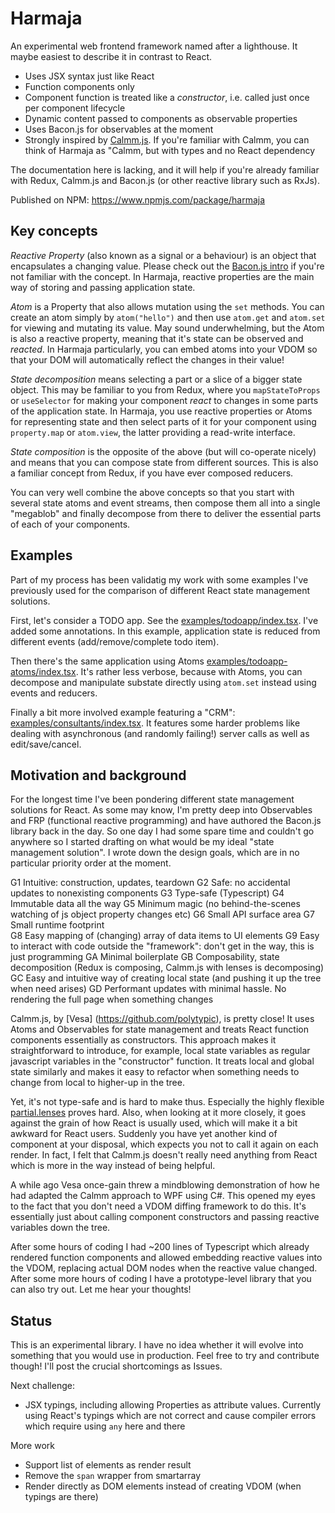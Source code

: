 # Harmaja

An experimental web frontend framework named after a lighthouse. It maybe easiest to describe it in contrast to React. 

- Uses JSX syntax just like React
- Function components only
- Component function is treated like a *constructor*, i.e. called just once per component lifecycle
- Dynamic content passed to components as observable properties
- Uses Bacon.js for observables at the moment
- Strongly inspired by [Calmm.js](https://github.com/calmm-js/documentation/blob/master/introduction-to-calmm.md). If you're familiar with Calmm, you can think of Harmaja as "Calmm, but with types and no React dependency

The documentation here is lacking, and it will help if you're already familiar with Redux, Calmm.js and Bacon.js (or other reactive library such as RxJs).

Published on NPM: https://www.npmjs.com/package/harmaja

## Key concepts

*Reactive Property* (also known as a signal or a behaviour) is an object that encapsulates a changing value. Please check out the [Bacon.js intro](https://baconjs.github.io/api3/index.html) if you're not familiar with the concept. In Harmaja, reactive properties are the main way of storing and passing application state.

*Atom* is a Property that also allows mutation using the `set` methods. You can create an atom simply by `atom("hello")` and then use `atom.get` and `atom.set` for viewing and mutating its value. May sound underwhelming, but the Atom is also a reactive property, meaning that it's state can be observed and *reacted*. In Harmaja particularly, you can embed atoms into your VDOM so that your DOM will automatically reflect the changes in their value!

*State decomposition* means selecting a part or a slice of a bigger state object. This may be familiar to you from Redux, where you `mapStateToProps` or `useSelector` for making your component *react* to changes in some parts of the application state. In Harmaja, you use reactive properties or Atoms for representing state and then select parts of it for your component using `property.map` or `atom.view`, the latter providing a read-write interface.

*State composition* is the opposite of the above (but will co-operate nicely) and means that you can compose state from different sources. This is also a familiar concept from Redux, if you have ever composed reducers. 

You can very well combine the above concepts so that you start with several state atoms and event streams, then compose them all into a single "megablob" and finally decompose from there to deliver the essential parts of each of your components.

## Examples

Part of my process has been validatig my work with some examples I've previously used for the comparison of different React state management solutions. 

First, let's consider a TODO app. See the [examples/todoapp/index.tsx](examples/todoapp/index.tsx). I've added some annotations. In this example, application state is reduced from different events (add/remove/complete todo item).

Then there's the same application using Atoms [examples/todoapp-atoms/index.tsx](examples/todoapp-atoms/index.tsx). It's rather less verbose, because with Atoms, you can decompose and manipulate substate directly using `atom.set` instead using events and reducers.

Finally a bit more involved example featuring a "CRM": [examples/consultants/index.tsx](examples/consultants/index.tsx). It features some harder problems like dealing with asynchronous (and randomly failing!) server calls as well as edit/save/cancel.

## Motivation and background

For the longest time I've been pondering different state management solutions for React. As some may know, I'm pretty deep into Observables and FRP (functional reactive programming) and have authored the Bacon.js library back in the day. So one day I had some spare time and couldn't go anywhere so I started drafting on what would be my ideal "state management solution". I wrote down the design goals, which are in no particular priority order at the moment.

G1 Intuitive: construction, updates, teardown
G2 Safe: no accidental updates to nonexisting components
G3 Type-safe (Typescript)
G4 Immutable data all the way
G5 Minimum magic (no behind-the-scenes watching of js object property changes etc)
G6 Small API surface area
G7 Small runtime footprint    
G8 Easy mapping of (changing) array of data items to UI elements
G9 Easy to interact with code outside the "framework": don't get in the way, this is just programming
GA Minimal boilerplate
GB Composability, state decomposition (Redux is composing, Calmm.js with lenses is decomposing)
GC Easy and intuitive way of creating local state (and pushing it up the tree when need arises)
GD Performant updates with minimal hassle. No rendering the full page when something changes

Calmm.js, by [Vesa] (https://github.com/polytypic), is pretty close! It uses Atoms and Observables for state management and treats React function components essentially as constructors. This approach makes it straightforward to introduce, for example, local state variables as regular javascript variables in the "constructor" function. It treats local and global state similarly and makes it easy to refactor when something needs to change from local to higher-up in the tree.

Yet, it's not type-safe and is hard to make thus. Especially the highly flexible [partial.lenses](https://github.com/calmm-js/partial.lenses) proves hard. Also, when looking at it more closely, it goes against the grain of how React is usually used, which will make it a bit awkward for React users. Suddenly you have yet another kind of component at your disposal, which expects you not to call it again on each render. In fact, I felt that Calmm.js doesn't really need anything from React which is more in the way instead of being helpful. 

A while ago Vesa once-gain threw a mindblowing demonstration of how he had adapted the Calmm approach to WPF using C#. This opened my eyes to the fact that you don't need a VDOM diffing framework to do this. It's essentially just about calling component constructors and passing reactive variables down the tree.

After some hours of coding I had ~200 lines of Typescript which already rendered function components and allowed embedding reactive values into the VDOM, replacing actual DOM nodes when the reactive value changed. After some more hours of coding I have a prototype-level library that you can also try out. Let me hear your thoughts!

## Status

This is an experimental library. I have no idea whether it will evolve into something that you would use in production. Feel free to try and contribute though! I'll post the crucial shortcomings as Issues.

Next challenge:

- JSX typings, including allowing Properties as attribute values. Currently using React's typings which are not correct and cause compiler errors which require using `any` here and there

More work
- Support list of elements as render result
- Remove the `span` wrapper from smartarray
- Render directly as DOM elements instead of creating VDOM (when typings are there)